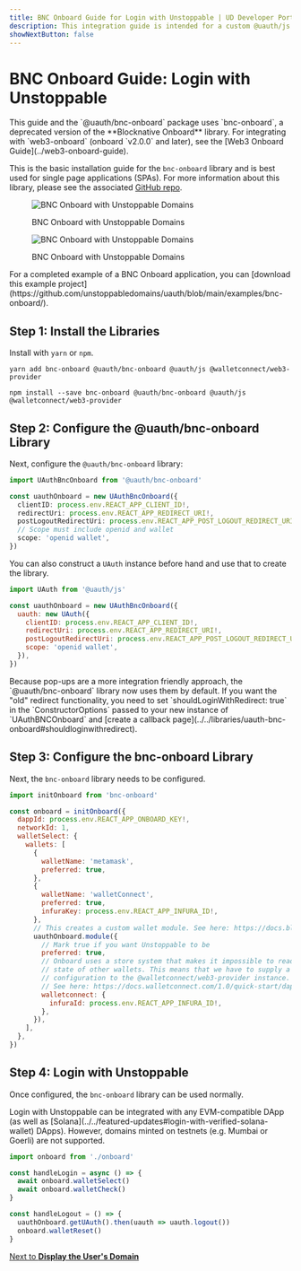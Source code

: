 ```yaml
---
title: BNC Onboard Guide for Login with Unstoppable | UD Developer Portal
description: This integration guide is intended for a custom @uauth/js integration, with ethereum provider, using the BNC Onboard library.
showNextButton: false
---
```


# BNC Onboard Guide: Login with Unstoppable

<div class="admonition warning">
This guide and the `@uauth/bnc-onboard` package uses `bnc-onboard`, a deprecated version of the **Blocknative Onboard** library. For integrating with `web3-onboard` (onboard `v2.0.0` and later), see the [Web3 Onboard Guide](../web3-onboard-guide).
</div>

This is the basic installation guide for the `bnc-onboard` library and is best used for single page applications (SPAs). For more information about this library, please see the associated [GitHub repo](https://github.com/unstoppabledomains/uauth/tree/main/packages/bnc-onboard).

<figure>

![BNC Onboard with Unstoppable Domains](/images/login-selection-bnc-onboard.png '#width=70%')

<figcaption>BNC Onboard with Unstoppable Domains</figcaption>
</figure>

<figure>

![BNC Onboard with Unstoppable Domains](/images/login-selection-bnc-onboard.png '#width=70%')

<figcaption>BNC Onboard with Unstoppable Domains</figcaption>
</figure>

<div class="admonition info">
For a completed example of a BNC Onboard application, you can [download this example project](https://github.com/unstoppabledomains/uauth/blob/main/examples/bnc-onboard/).
</div>

## Step 1: Install the Libraries

Install with `yarn` or `npm`.

```shell
yarn add bnc-onboard @uauth/bnc-onboard @uauth/js @walletconnect/web3-provider
```

```shell
npm install --save bnc-onboard @uauth/bnc-onboard @uauth/js @walletconnect/web3-provider
```

## Step 2: Configure the @uauth/bnc-onboard Library

Next, configure the `@uauth/bnc-onboard` library:

```typescript
import UAuthBncOnboard from '@uauth/bnc-onboard'

const uauthOnboard = new UAuthBncOnboard({
  clientID: process.env.REACT_APP_CLIENT_ID!,
  redirectUri: process.env.REACT_APP_REDIRECT_URI!,
  postLogoutRedirectUri: process.env.REACT_APP_POST_LOGOUT_REDIRECT_URI!,\
  // Scope must include openid and wallet
  scope: 'openid wallet',
})
```

You can also construct a `UAuth` instance before hand and use that to create the library.

```javascript
import UAuth from '@uauth/js'

const uauthOnboard = new UAuthBncOnboard({
  uauth: new UAuth({
    clientID: process.env.REACT_APP_CLIENT_ID!,
    redirectUri: process.env.REACT_APP_REDIRECT_URI!,
    postLogoutRedirectUri: process.env.REACT_APP_POST_LOGOUT_REDIRECT_URI!,
    scope: 'openid wallet',
  }),
})
```

<div class="admonition info">
Because pop-ups are a more integration friendly approach, the `@uauth/bnc-onboard` library now uses them by default. If you want the "old" redirect functionality, you need to set `shouldLoginWithRedirect: true` in the `ConstructorOptions` passed to your new instance of `UAuthBNCOnboard` and [create a callback page](../../libraries/uauth-bnc-onboard#shouldloginwithredirect).
</div>

## Step 3: Configure the bnc-onboard Library

Next, the `bnc-onboard` library needs to be configured.

```javascript
import initOnboard from 'bnc-onboard'

const onboard = initOnboard({
  dappId: process.env.REACT_APP_ONBOARD_KEY!,
  networkId: 1,
  walletSelect: {
    wallets: [
      {
        walletName: 'metamask',
        preferred: true,
      },
      {
        walletName: 'walletConnect',
        preferred: true,
        infuraKey: process.env.REACT_APP_INFURA_ID!,
      },
      // This creates a custom wallet module. See here: https://docs.blocknative.com/onboard#creating-custom-modules
      uauthOnboard.module({
        // Mark true if you want Unstoppable to be
        preferred: true,
        // Onboard uses a store system that makes it impossible to read the
        // state of other wallets. This means that we have to supply a seperate
        // configuration to the @walletconnect/web3-provider instance.
        // See here: https://docs.walletconnect.com/1.0/quick-start/dapps/web3-provider
        walletconnect: {
          infuraId: process.env.REACT_APP_INFURA_ID!,
        },
      }),
    ],
  },
})
```

## Step 4: Login with Unstoppable

Once configured, the `bnc-onboard` library can be used normally.

<div class="admonition warning">
Login with Unstoppable can be integrated with any EVM-compatible DApp (as well as [Solana](../../featured-updates#login-with-verified-solana-wallet) DApps). However, domains minted on testnets (e.g. Mumbai or Goerli) are not supported.
</div>

```javascript
import onboard from './onboard'

const handleLogin = async () => {
  await onboard.walletSelect()
  await onboard.walletCheck()
}

const handleLogout = () => {
  uauthOnboard.getUAuth().then(uauth => uauth.logout())
  onboard.walletReset()
}

```

[Next to **Display the User's Domain**](../../get-started-login#step-3-display-the-users-domain)
